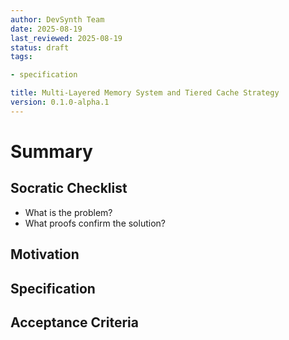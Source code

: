```yaml
---
author: DevSynth Team
date: 2025-08-19
last_reviewed: 2025-08-19
status: draft
tags:

- specification

title: Multi-Layered Memory System and Tiered Cache Strategy
version: 0.1.0-alpha.1
---
```


<!--
Required metadata fields:
- author: document author
- date: creation date
- last_reviewed: last review date
- status: draft | review | published
- tags: search keywords
- title: short descriptive name
- version: specification version
-->

# Summary

## Socratic Checklist
- What is the problem?
- What proofs confirm the solution?

## Motivation

## Specification

## Acceptance Criteria
